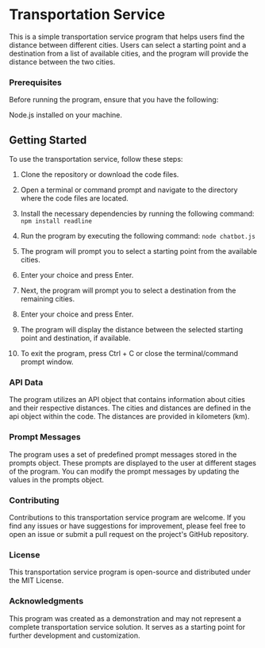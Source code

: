 # **Transportation Service**


This is a simple transportation service program that helps users find the distance between different cities. Users can select a starting point and a destination from a list of available cities, and the program will provide the distance between the two cities.

### **Prerequisites**
Before running the program, ensure that you have the following:

Node.js installed on your machine.
## **Getting Started**

To use the transportation service, follow these steps:

1. Clone the repository or download the code files.

2. Open a terminal or command prompt and navigate to the directory where the code files are located.

3. Install the necessary dependencies by running the following command:
    `npm install readline`
  
4. Run the program by executing the following command:
    `node chatbot.js`
  
5. The program will prompt you to select a starting point from the available cities.

6. Enter your choice and press Enter.

7. Next, the program will prompt you to select a destination from the remaining cities.

8. Enter your choice and press Enter.

9. The program will display the distance between the selected starting point and destination, if available.

10. To exit the program, press Ctrl + C or close the terminal/command prompt window.

### **API Data**

The program utilizes an API object that contains information about cities and their respective distances. The cities and distances are defined in the api object within the code. The distances are provided in kilometers (km).

### **Prompt Messages**

The program uses a set of predefined prompt messages stored in the prompts object. These prompts are displayed to the user at different stages of the program. You can modify the prompt messages by updating the values in the prompts object.

### **Contributing**

Contributions to this transportation service program are welcome. If you find any issues or have suggestions for improvement, please feel free to open an issue or submit a pull request on the project's GitHub repository.

### **License**

This transportation service program is open-source and distributed under the MIT License.

### **Acknowledgments**

This program was created as a demonstration and may not represent a complete transportation service solution. It serves as a starting point for further development and customization.

